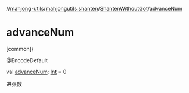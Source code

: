 //[mahjong-utils](../../../index.md)/[mahjongutils.shanten](../index.md)/[ShantenWithoutGot](index.md)/[advanceNum](advance-num.md)

# advanceNum

[common]\

@EncodeDefault

val [advanceNum](advance-num.md): [Int](https://kotlinlang.org/api/latest/jvm/stdlib/kotlin/-int/index.html) = 0

进张数
